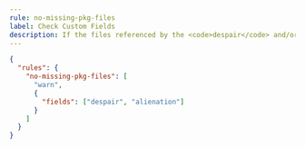```yaml
---
rule: no-missing-pkg-files
label: Check Custom Fields
description: If the files referenced by the <code>despair</code> and/or <code>alienation</code> fields in the package's `package.json` are missing from the package artifact, this rule will fail.
---
```


```json title="smoker.config.json"
{
  "rules": {
    "no-missing-pkg-files": [
      "warn",
      {
        "fields": ["despair", "alienation"]
      }
    ]
  }
}
```
